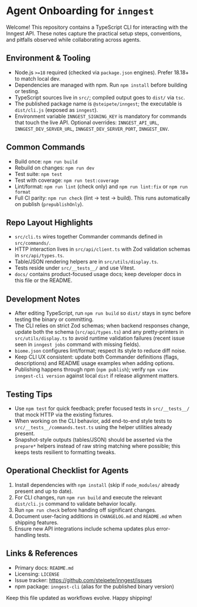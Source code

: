 # Agent Onboarding for `inngest`

Welcome! This repository contains a TypeScript CLI for interacting with the Inngest API. These notes capture the practical setup steps, conventions, and pitfalls observed while collaborating across agents.

## Environment & Tooling
- Node.js `>=18` required (checked via `package.json` engines). Prefer 18.18+ to match local dev.
- Dependencies are managed with npm. Run `npm install` before building or testing.
- TypeScript sources live in `src/`; compiled output goes to `dist/` via `tsc`.
- The published package name is `@steipete/inngest`; the executable is `dist/cli.js` (exposed as `inngest`).
- Environment variable `INNGEST_SIGNING_KEY` is mandatory for commands that touch the live API. Optional overrides: `INNGEST_API_URL`, `INNGEST_DEV_SERVER_URL`, `INNGEST_DEV_SERVER_PORT`, `INNGEST_ENV`.

## Common Commands
- Build once: `npm run build`
- Rebuild on changes: `npm run dev`
- Test suite: `npm test`
- Test with coverage: `npm run test:coverage`
- Lint/format: `npm run lint` (check only) and `npm run lint:fix` or `npm run format`
- Full CI parity: `npm run check` (lint → test → build). This runs automatically on publish (`prepublishOnly`).

## Repo Layout Highlights
- `src/cli.ts` wires together Commander commands defined in `src/commands/`.
- HTTP interaction lives in `src/api/client.ts` with Zod validation schemas in `src/api/types.ts`.
- Table/JSON rendering helpers are in `src/utils/display.ts`.
- Tests reside under `src/__tests__/` and use Vitest.
- `docs/` contains product-focused usage docs; keep developer docs in this file or the README.

## Development Notes
- After editing TypeScript, run `npm run build` so `dist/` stays in sync before testing the binary or committing.
- The CLI relies on strict Zod schemas; when backend responses change, update both the schema (`src/api/types.ts`) and any pretty-printers in `src/utils/display.ts` to avoid runtime validation failures (recent issue seen in `inngest jobs` command with missing fields).
- `biome.json` configures lint/format; respect its style to reduce diff noise.
- Keep CLI UX consistent: update both Commander definitions (flags, descriptions) and README usage examples when adding options.
- Publishing happens through npm (`npm publish`); verify `npm view inngest-cli version` against local `dist` if release alignment matters.

## Testing Tips
- Use `npm test` for quick feedback; prefer focused tests in `src/__tests__/` that mock HTTP via the existing fixtures.
- When working on the CLI behavior, add end-to-end style tests to `src/__tests__/commands.test.ts` using the helper utilities already present.
- Snapshot-style outputs (tables/JSON) should be asserted via the `prepare*` helpers instead of raw string matching where possible; this keeps tests resilient to formatting tweaks.

## Operational Checklist for Agents
1. Install dependencies with `npm install` (skip if `node_modules/` already present and up to date).
2. For CLI changes, run `npm run build` and execute the relevant `dist/cli.js` command to validate behavior locally.
3. Run `npm run check` before handing off significant changes.
4. Document user-facing additions in `CHANGELOG.md` and `README.md` when shipping features.
5. Ensure new API integrations include schema updates plus error-handling tests.

## Links & References
- Primary docs: `README.md`
- Licensing: `LICENSE`
- Issue tracker: https://github.com/steipete/inngest/issues
- npm package: `inngest-cli` (alias for the published binary version)

Keep this file updated as workflows evolve. Happy shipping!
